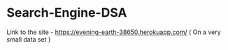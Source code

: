 # Search-Engine-DSA
Link to the site - https://evening-earth-38650.herokuapp.com/  ( On a very small data set )
